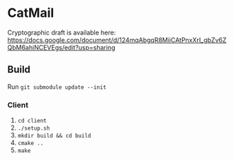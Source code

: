 # CatMail

Cryptographic draft is available here: https://docs.google.com/document/d/124mqAbgqR8MiiCAtPnxXrI_gbZv6ZQbM6ahiNCEVEgs/edit?usp=sharing

## Build

Run `git submodule update --init`

### Client

1. `cd client`
1. `./setup.sh`
1. `mkdir build && cd build`
2. `cmake ..`
3. `make`
